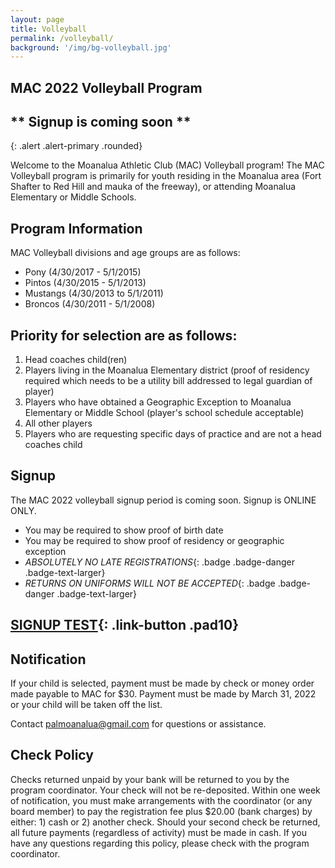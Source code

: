 ```yaml
---
layout: page
title: Volleyball
permalink: /volleyball/
background: '/img/bg-volleyball.jpg'
---
```


MAC 2022 Volleyball Program
----------------------------------

## ** Signup is coming soon **
{: .alert .alert-primary .rounded}

Welcome to the Moanalua Athletic Club (MAC) Volleyball program! The MAC Volleyball
program is primarily for youth residing in the Moanalua area (Fort Shafter to Red
Hill and mauka of the freeway), or attending Moanalua Elementary or Middle Schools.

Program Information
-------------------
MAC Volleyball divisions and age groups are as follows:  
* Pony (4/30/2017 - 5/1/2015)
* Pintos (4/30/2015 - 5/1/2013)
* Mustangs (4/30/2013 to 5/1/2011)
* Broncos (4/30/2011 - 5/1/2008)

Priority for selection are as follows:
--------------------------------------
1. Head coaches child(ren)
1. Players living in the Moanalua Elementary district (proof of residency required which needs to be a utility bill addressed to legal guardian of player)
1. Players who have obtained a Geographic Exception to Moanalua Elementary or Middle School (player's school schedule acceptable)
1. All other players
1. Players who are requesting specific days of practice and are not a head coaches child

Signup
------------
The MAC 2022 volleyball signup period is coming soon.
Signup is ONLINE ONLY.

* You may be required to show proof of birth date
* You may be required to show proof of residency or geographic exception
* *ABSOLUTELY NO LATE REGISTRATIONS*{: .badge .badge-danger .badge-text-larger}
* *RETURNS ON UNIFORMS WILL NOT BE ACCEPTED*{: .badge .badge-danger .badge-text-larger}

## [SIGNUP TEST](https://forms.gle/bzgqWWPEJaxM5CfG9){: .link-button .pad10}

Notification
------------
If your child is selected, payment must be made by check or money order made payable to MAC for $30. Payment must be made by March 31, 2022 or your child will be taken off the list.

Contact [palmoanalua@gmail.com](mailto:palmoanalua@gmail.com)  for questions or assistance.

Check Policy
------------
Checks returned unpaid by your bank will be returned to you by the program coordinator. 
Your check will not be re-deposited. Within one week of notification, you must make
arrangements with the coordinator (or any board member) to pay the registration fee
plus $20.00 (bank charges) by either: 1) cash or 2) another check. Should your second
check be returned, all future payments (regardless of activity) must be made in cash.
If you have any questions regarding this policy, please check with the program coordinator.
